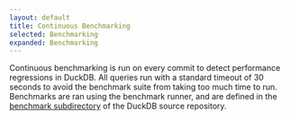 ```yaml
---
layout: default
title: Continuous Benchmarking
selected: Benchmarking
expanded: Benchmarking
---
```

Continuous benchmarking is run on every commit to detect performance regressions in DuckDB. All queries run with a standard timeout of 30 seconds to avoid the benchmark suite from taking too much time to run. Benchmarks are ran using the benchmark runner, and are defined in the [benchmark subdirectory](https://github.com/cwida/duckdb/tree/master/benchmark) of the DuckDB source repository.